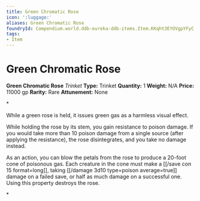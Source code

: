 ```yaml
---
title: Green Chromatic Rose
icon: ':luggage:'
aliases: Green Chromatic Rose
foundryId: Compendium.world.ddb-eureka-ddb-items.Item.KKqht3EYOVgpYFyC
tags:
- Item
---
```


# Green Chromatic Rose

**Green Chromatic Rose**
_Trinket_
**Type:** Trinket
**Quantity:** 1
**Weight:** N/A
**Price:** 11000 gp
**Rarity:** Rare
**Attunement:** None

*<p>While a green rose is held, it issues green gas as a harmless visual effect.

While holding the rose by its stem, you gain resistance to poison damage. If you would take more than 10 poison damage from a single source (after applying the resistance), the rose disintegrates, and you take no damage instead.

As an action, you can blow the petals from the rose to produce a 20-foot cone of poisonous gas. Each creature in the cone must make a [[/save con 15 format=long]], taking  [[/damage 3d10 type=poison average=true]] damage on a failed save, or half as much damage on a successful one. Using this property destroys the rose.</p>*